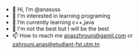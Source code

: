 - 👋 Hi, I’m @anasuss 
- 👀 I'm interested in learning programing
- 🌱 I’m currently learning c++,java
- 💞️ I'm not the best but I will be the best
- 📫 How to reach me anaszhrouni@gamil.com or zahrouni.anas@etudiant-fst.utm.tn

<!---
anasuss/anasuss is a ✨ special ✨ repository because its `README.md` (this file) appears on your GitHub profile.
You can click the Preview link to take a look at your changes.
--->
